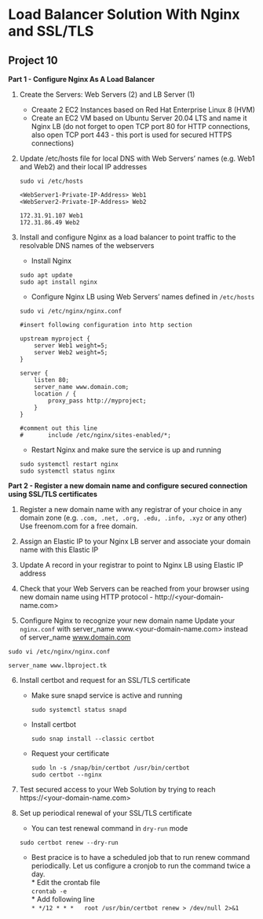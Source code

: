 # Load Balancer Solution With Nginx and SSL/TLS
## Project  10

**Part 1 - Configure Nginx As A Load Balancer**
1. Create the Servers: Web Servers (2) and LB Server (1)
    - Creaate 2 EC2 Instances based on Red Hat Enterprise Linux 8 (HVM)
    - Create an EC2 VM based on Ubuntu Server 20.04 LTS and name it Nginx LB (do not forget to open TCP port 80 for HTTP connections, also open TCP port 443 - this port is used for secured HTTPS connections)

2. Update /etc/hosts file for local DNS with Web Servers’ names (e.g. Web1 and Web2) and their local IP addresses
    ```
    sudo vi /etc/hosts

    <WebServer1-Private-IP-Address> Web1
    <WebServer2-Private-IP-Address> Web2

    172.31.91.107 Web1
    172.31.86.49 Web2
    ```

3. Install and configure Nginx as a load balancer to point traffic to the resolvable DNS names of the webservers
    - Install Nginx
    ```
    sudo apt update
    sudo apt install nginx
    ```
    - Configure Nginx LB using Web Servers’ names defined in `/etc/hosts`
    ```
    sudo vi /etc/nginx/nginx.conf

    #insert following configuration into http section

    upstream myproject {
        server Web1 weight=5;
        server Web2 weight=5;
    }

    server {
        listen 80;
        server_name www.domain.com;
        location / {
            proxy_pass http://myproject;
        }
    }

    #comment out this line
    #       include /etc/nginx/sites-enabled/*;
    ```
    - Restart Nginx and make sure the service is up and running
    ```
    sudo systemctl restart nginx
    sudo systemctl status nginx
    ```

**Part 2 - Register a new domain name and configure secured connection using SSL/TLS certificates**

1. Register a new domain name with any registrar of your choice in any domain zone (e.g. `.com, .net, .org, .edu, .info, .xyz` or any other)
    <br> Use freenom.com for a free domain.

2. Assign an Elastic IP to your Nginx LB server and associate your domain name with this Elastic IP

3. Update A record in your registrar to point to Nginx LB using Elastic IP address

4. Check that your Web Servers can be reached from your browser using new domain name using HTTP protocol - http://<your-domain-name.com>


5. Configure Nginx to recognize your new domain name
Update your `nginx.conf` with server_name www.<your-domain-name.com> instead of server_name www.domain.com

```
sudo vi /etc/nginx/nginx.conf

server_name www.lbproject.tk
```
6. Install certbot and request for an SSL/TLS certificate
    - Make sure snapd service is active and running
        ```
        sudo systemctl status snapd
        ```
    - Install certbot
        ```
        sudo snap install --classic certbot
        ```
    - Request your certificate
        ```
        sudo ln -s /snap/bin/certbot /usr/bin/certbot
        sudo certbot --nginx
        ```
7. Test secured access to your Web Solution by trying to reach https://<your-domain-name.com>

8. Set up periodical renewal of your SSL/TLS certificate
    - You can test renewal command in `dry-run` mode
    ```
    sudo certbot renew --dry-run
    ```
    - Best pracice is to have a scheduled job that to run renew command periodically. Let us configure a cronjob to run the command twice a day.
    <br> * Edit the crontab file <br>
            ```
            crontab -e
            ```
    <br> * Add following line <br>
            ```
            * */12 * * *   root /usr/bin/certbot renew > /dev/null 2>&1
            ```